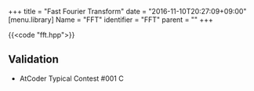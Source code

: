 +++
title = "Fast Fourier Transform"
date = "2016-11-10T20:27:09+09:00"
[menu.library]
Name = "FFT"
identifier = "FFT"
parent = ""
+++

<!--more-->

{{<code "fft.hpp">}}

## Validation

- AtCoder Typical Contest #001 C